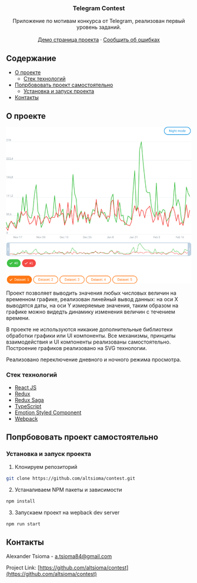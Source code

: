 <p align="center">

  <h3 align="center">Telegram Contest</h3>

  <p align="center">
    Приложение по мотивам конкурса от Telegram, реализован первый уровень заданий.
    <br />
    <br />
    <a href="demo.html">Демо страница проекта</a>
    ·
    <a href="https://github.com/altsioma/contest/issues">Сообщить об ошибках</a>
  </p>
</p>



<!-- TABLE OF CONTENTS -->
## Содержание

* [О проекте](#about-the-project)
  * [Стек технологий](#built-with)
* [Попрбововать проект самостоятельно](#getting-started)
  * [Установка и запуск проекта](#installation)
* [Контакты](#contact)

## О проекте

[![Product Name Screen Shot][product-screenshot]](https://altsioma.github.io/contest/demo.html)

Проект позволяет выводить значения любых числовых величин на временном графике, реализован линейный вывод данных: на оси X выводятся даты, на оси Y измеряемые значения, таким образом на графике можно видедть динамику изменения величин с течением времени. 

В проекте не используются никакие дополнительные библиотеки обработки графики или UI компоненты. Все механизмы, принципы взаимодействия и UI компоненты реализованы самостоятельно. Построение графиков реализовано на SVG технологии.

Реализовано переключение дневного и ночного режима просмотра.

### Стек технологий

* [React JS](https://ru.reactjs.org/)
* [Redux](https://redux.js.org/)
* [Redux Saga](https://redux-saga.js.org/)
* [TypeScript](https://www.typescriptlang.org/)
* [Emotion Styled Component](https://emotion.sh/docs/styled)
* [Webpack](https://webpack.js.org/)


## Попрбововать проект самостоятельно

### Установка и запуск проекта

1. Клонируем репозиторий
```sh
git clone https://github.com/altsioma/contest.git
```
2. Устаналиваем NPM пакеты и зависимости
```sh
npm install
```
3. Запускаем проект на wepback dev server
```sh
npm run start
```

## Контакты

Alexander Tsioma - a.tsioma84@gmail.com

Project Link: [https://github.com/altsioma/contest](https://github.com/altsioma/contest)

[product-screenshot]: images/screenshot.png
